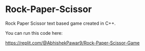 # Rock-Paper-Scissor

Rock Paper Scissor text based game created in C++.

You can run this code here:

https://replit.com/@AbhishekPawar9/Rock-Paper-Scissor-Game

